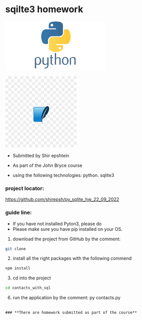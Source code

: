 # sqilte3 homework 

![Logo](python.png)

![Logo](sqlite.png)

- Submitted by Shir epshtein
- As part of the John Bryce course

- using the following technologies: python. sqlite3

### **project locator:**
https://github.com/shirepsh/py_sqlite_hw_22_09_2022
 
### **guide line:**
- If you have not installed Pyton3, please do
- Please make sure you have pip installed on your OS. 

1. download the project from GitHub by the comment:
```bash
git clone
```
2. install all the right packages with the following commend
```bash
npm install 
``` 
3. cd into the project
```bash
cd contacts_with_sql
```
6. run the application by the comment:
py contacts.py
```

### **There are homework submitted as part of the course**





